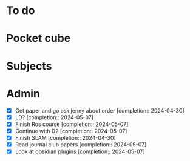 # To do

# Pocket cube

# Subjects

# Admin
- [x] Get paper and go ask jenny about order  [completion:: 2024-04-30]
- [x] LD?  [completion:: 2024-05-07]
- [x] Finish Ros course  [completion:: 2024-05-07]
- [x] Continue with D2  [completion:: 2024-05-07]
- [x] Finish SLAM  [completion:: 2024-04-30]
- [x] Read journal club papers  [completion:: 2024-05-07]
- [x] Look at obsidian plugins  [completion:: 2024-05-07]
